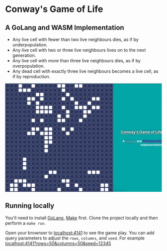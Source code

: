 # Conway's Game of Life
## A GoLang and WASM Implementation

* Any live cell with fewer than two live neighbours dies, as if by underpopulation.
* Any live cell with two or three live neighbours lives on to the next generation.
* Any live cell with more than three live neighbours dies, as if by overpopulation.
* Any dead cell with exactly three live neighbours becomes a live cell, as if by reproduction.

![Game of Life](game.gif)

## Running locally
You'll need to install [GoLang](https://golang.org/), [Make](https://en.wikipedia.org/wiki/Make_%28software%29) first. Clone the project locally and then perform a `make run`.

Open your brownser to [localhost:4141](http://localhost:4141) to see the game play. You can add query parameters to adjust the `rows`, `columns`, and `seed`. For example [localhost:4141?rows=50&columns=50&seed=12345](http://localhost:4141?rows=50&columns=50&seed=12345)